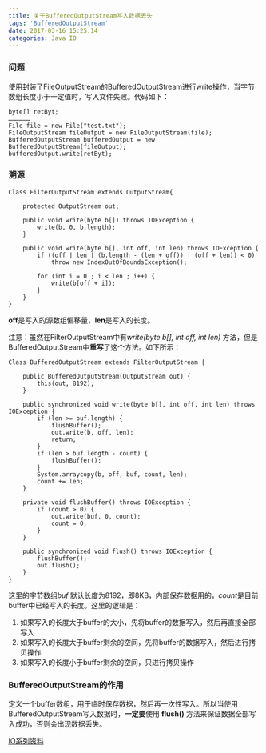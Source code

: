 ```yaml
---
title: 关于BufferedOutputStream写入数据丢失
tags: 'BufferedOutputStream'
date: 2017-03-16 15:25:14
categories: Java IO
---
```

### 问题
使用封装了FileOutputStream的BufferedOutputStream进行write操作，当字节数组长度小于一定值时，写入文件失败。代码如下：

	byte[] retByt;
	………………
	File file = new File("test.txt");
	FileOutputStream fileOutput = new FileOutputStream(file);
	BufferedOutputStream bufferedOutput = new BufferedOutputStream(fileOutput);
	bufferedOutput.write(retByt);
<!--more-->
### 溯源
    Class FilterOutputStream extends OutputStream{
	
	    protected OutputStream out;
	    
	    public void write(byte b[]) throws IOException {
	        write(b, 0, b.length);
	    }
	    
	    public void write(byte b[], int off, int len) throws IOException {
	        if ((off | len | (b.length - (len + off)) | (off + len)) < 0)
	            throw new IndexOutOfBoundsException();
	
	        for (int i = 0 ; i < len ; i++) {
	            write(b[off + i]);
	        }
	    }
	}

**off**是写入的源数组偏移量，**len**是写入的长度。  

注意：虽然在FilterOutputStream中有*write(byte b[], int off, int len)* 方法，但是BufferedOutputStream中**重写**了这个方法。如下所示：

	Class BufferedOutputStream extends FilterOutputStream {
	
	    public BufferedOutputStream(OutputStream out) {
	        this(out, 8192);
	    }
	
	    public synchronized void write(byte b[], int off, int len) throws IOException {
	        if (len >= buf.length) {
	            flushBuffer();
	            out.write(b, off, len);
	            return;
	        }
	        if (len > buf.length - count) {
	            flushBuffer();
	        }
	        System.arraycopy(b, off, buf, count, len);
	        count += len;
	    }
	    
	    private void flushBuffer() throws IOException {
	        if (count > 0) {
	            out.write(buf, 0, count);
	            count = 0;
	        }
	    }
	    
	    public synchronized void flush() throws IOException {
	        flushBuffer();
	        out.flush();
	    }
	}
这里的字节数组*buf* 默认长度为8192，即8KB，内部保存数据用的，*count*是目前buffer中已经写入的长度。这里的逻辑是：

1. 如果写入的长度大于buffer的大小，先将buffer的数据写入，然后再直接全部写入
2. 如果写入的长度大于buffer剩余的空间，先将buffer的数据写入，然后进行拷贝操作
3. 如果写入的长度小于buffer剩余的空间，只进行拷贝操作

### BufferedOutputStream的作用
定义一个buffer数组，用于临时保存数据，然后再一次性写入。所以当使用BufferedOutputStream写入数据时，**一定要**使用 **flush()** 方法来保证数据全部写入成功，否则会出现数据丢失。

[IO系列资料](http://tutorials.jenkov.com/java-io/bufferedoutputstream.html)
